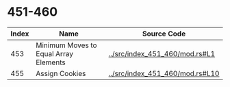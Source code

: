 # 451-460

Index | Name    | Source Code
----- | ------- | -----------
453   | Minimum Moves to Equal Array Elements | [../src/index_451_460/mod.rs#L1](../src/index_451_460/mod.rs#L1)
455   | Assign Cookies | [../src/index_451_460/mod.rs#L10](../src/index_451_460/mod.rs#L10)
